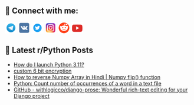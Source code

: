 ## 🔎 Connect with me:
[<img src="https://github.com/bullbesh/bullbesh/blob/main/images/Telegram.png" width="32" height="32" />](https://t.me/bullbesh)
[<img src="https://github.com/bullbesh/bullbesh/blob/main/images/VK.png" width="32" height="32" />](https://vk.com/bullbesh)
[<img src="https://github.com/bullbesh/bullbesh/blob/main/images/Twitter.png" width="32" height="32" />](https://twitter.com/bullbesh1)
[<img src="https://github.com/bullbesh/bullbesh/blob/main/images/Instagram.png" width="32" height="32" />](https://www.instagram.com/bullbesh)
[<img src="https://github.com/bullbesh/bullbesh/blob/main/images/Reddit.png" width="32" height="32" />](https://www.reddit.com/user/bullbesh)
[<img src="https://github.com/bullbesh/bullbesh/blob/main/images/YouTube.png" width="32" height="32" />](https://www.youtube.com/channel/UCtfjRs6uzgq5mfm8S06WTcg)

## 📕 Latest r/Python Posts
<!-- BLOG-POST-LIST:START -->
- [How do I launch Python 3.11?](https://www.reddit.com/r/Python/comments/10wsbnj/how_do_i_launch_python_311/)
- [custom 6 bit encryption](https://www.reddit.com/r/Python/comments/10ws5fo/custom_6_bit_encryption/)
- [How to reverse Numpy Array in Hindi | Numpy flip&lpar;&rpar; function](https://www.reddit.com/r/Python/comments/10ws4ob/how_to_reverse_numpy_array_in_hindi_numpy_flip/)
- [Python: Count number of occurrences of a word in a text file](https://www.reddit.com/r/Python/comments/10wruif/python_count_number_of_occurrences_of_a_word_in_a/)
- [GitHub - withlogicco/django-prose: Wonderful rich-text editing for your Django project](https://www.reddit.com/r/Python/comments/10wrq2h/github_withlogiccodjangoprose_wonderful_richtext/)
<!-- BLOG-POST-LIST:END -->
